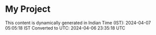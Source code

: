 # My Project

This content is dynamically generated in Indian Time (IST): 2024-04-07 05:05:18 IST
Converted to UTC: 2024-04-06 23:35:18 UTC
